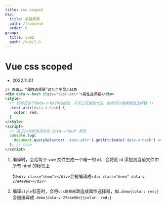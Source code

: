 ```yaml
---
title: css scoped
nav:
  title: 前端框架
  path: /frontend
  order: 0
group:
  title: vue2
  path: /vue/2.0
---
```


# Vue css scoped

- 2022.11.01

```html
// 页面上 “属性选择器”这几个字显示红色
<div data-v-hash class="test-attr">属性选择器</div>
<style>
  /* 该标签有个data-v-hash的属性，只不过该属性为空，依然可以使用属性选择器 */
  .test-attr[data-v-hash] {
    color: red;
  }
</style>
<script>
  // 通过js判断是否存在 data-v-hash 属性
  console.log(
    document.querySelector('.test-attr').getAttribute('data-v-hash') === '',
  ); // true
</script>
```

1. 编译时，会给每个 vue 文件生成一个唯一的 id，会将此 id 添加到当前文件中所有 html 的标签上

   如`<div class="demo"></div>`会被编译成`<div class="demo" data-v-27e4e96e></div>`

2. 编译`style`标签时，会将`css选择器`改造成属性选择器，如`.demo{color: red;}`会被编译成`.demo[data-v-27e4e96e]{color: red;}`
